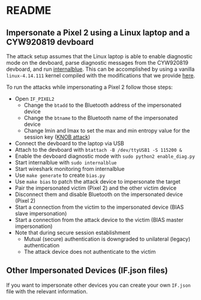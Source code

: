 # README

## Impersonate a Pixel 2 using a Linux laptop and a CYW920819 devboard

The attack setup assumes that the Linux laptop is able to enable diagnostic
mode on the devboard, parse diagnostic messages from the CYW920819 devboard,
and run [internalblue](https://github.com/seemoo-lab/internalblue).
This can be accomplished by using a vanilla
`linux-4.14.111` kernel compiled with the modifications that we provide
[here](https://github.com/francozappa/bias/tree/master/linux-4.14.111).

To run the attacks while impersonating a Pixel 2 follow those steps:
* Open `IF_PIXEL2`
    * Change the `btadd` to the Bluetooth address of the impersonated device
    * Change the `btname` to the Bluetooth name of the impersonated device
    * Change lmin and lmax to set the max and min entropy value for the
        session key ([KNOB attack](https://github.com/francozappa/knob))
* Connect the devboard to the laptop via USB
* Attach to the devboard with `btattach -B /dev/ttyUSB1 -S 115200 &`
* Enable the devboard diagnostic mode with `sudo python2 enable_diag.py`
* Start internalblue with `sudo internalblue`
* Start wireshark monitoring from internalblue
* Use `make generate` to create `bias.py`
* Use `make bias` to patch the attack device to impersonate the target
* Pair the impersonated victim (Pixel 2) and the other victim device
* Disconnect them and disable Bluetooth on the impersonated device (Pixel 2)
* Start a connection from the victim to the impersonated device (BIAS slave impersonation)
* Start a connection from the attack device to the victim (BIAS master impersonation)
* Note that during secure session establishment 
    * Mutual (secure) authentication is downgraded to unilateral (legacy) authentication
    * The attack device does not authenticate to the victim

## Other Impersonated Devices (IF.json files)

If you want to impersonate other devices you can create your own `IF.json` file
with the relevant information.

